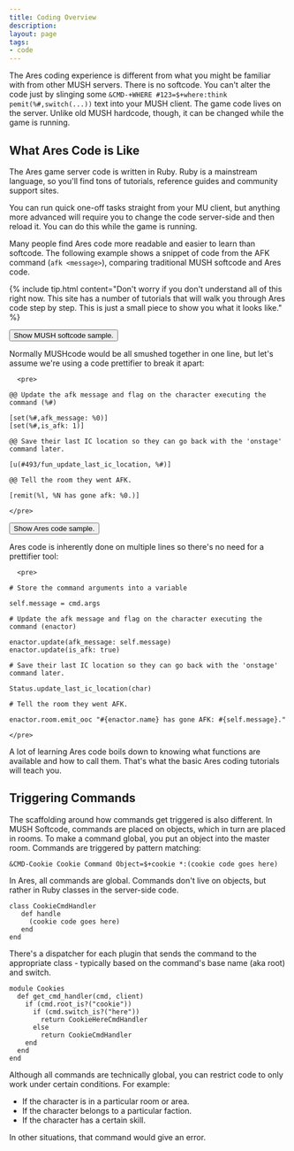 ```yaml
---
title: Coding Overview
description:
layout: page
tags: 
- code
---
```


The Ares coding experience is different from what you might be familiar with from other MUSH servers.  There is no softcode.  You can't alter the code just by slinging some `&CMD-+WHERE #123=$+where:think pemit(%#,switch(...))` text into your MUSH client.  The game code lives on the server.  Unlike old MUSH hardcode, though, it can be changed while the game is running. 

## What Ares Code is Like

The Ares game server code is written in Ruby.  Ruby is a mainstream language, so you'll find tons of tutorials, reference guides and community support sites.

You can run quick one-off tasks straight from your MU client, but anything more advanced will require you to change the code server-side and then reload it.  You can do this while the game is running.

Many people find Ares code more readable and easier to learn than softcode.  The following example shows a snippet of code from the AFK command (`afk <message>`), comparing traditional MUSH softcode and Ares code.

{% include tip.html content="Don't worry if you don't understand all of this right now.  This site has a number of tutorials that will walk you through Ares code step by step.  This is just a small piece to show you what it looks like." %}


  <button class="btn btn-primary" type="button" data-toggle="collapse" data-target="#collapseMUEx" aria-expanded="false" aria-controls="collapseExample">
    Show MUSH softcode sample.
  </button>

<div class="collapse" id="collapseMUEx">
  <div class="card card-block">

Normally MUSHcode would be all smushed together in one line, but let's assume we're using a code prettifier to break it apart:

      <pre>

    @@ Update the afk message and flag on the character executing the command (%#)
    
    [set(%#,afk_message: %0)]
    [set(%#,is_afk: 1)]
    
    @@ Save their last IC location so they can go back with the 'onstage' command later.

    [u(#493/fun_update_last_ic_location, %#)]
    
    @@ Tell the room they went AFK. 
    
    [remit(%l, %N has gone afk: %0.)]
    
    </pre>
  </div>
</div>

  <button class="btn btn-primary" type="button" data-toggle="collapse" data-target="#collapseExample" aria-expanded="false" aria-controls="collapseExample">
    Show Ares code sample.
  </button>

<div class="collapse" id="collapseExample">
  <div class="card card-block">

Ares code is inherently done on multiple lines so there's no need for a prettifier tool:

      <pre>
 
    # Store the command arguments into a variable

    self.message = cmd.args
    
    # Update the afk message and flag on the character executing the command (enactor)

    enactor.update(afk_message: self.message)
    enactor.update(is_afk: true)
    
    # Save their last IC location so they can go back with the 'onstage' command later.

    Status.update_last_ic_location(char)
    
    # Tell the room they went AFK.  
    
    enactor.room.emit_ooc "#{enactor.name} has gone AFK: #{self.message}."

    </pre>
  </div>
</div>

A lot of learning Ares code boils down to knowing what functions are available and how to call them.  That's what the basic Ares coding tutorials will teach you.

## Triggering Commands

The scaffolding around how commands get triggered is also different.  In MUSH Softcode, commands are placed on objects, which in turn are placed in rooms.  To make a command global, you put an object into the master room.  Commands are triggered by pattern matching:

    &CMD-Cookie Cookie Command Object=$+cookie *:(cookie code goes here)

In Ares, all commands are global. Commands don't live on objects, but rather in Ruby classes in the server-side code.

    class CookieCmdHandler
       def handle
         (cookie code goes here)
       end
    end

There's a dispatcher for each plugin that sends the command to the appropriate class - typically based on the command's base name (aka root) and switch.

    module Cookies
      def get_cmd_handler(cmd, client)
        if (cmd.root_is?("cookie"))
          if (cmd.switch_is?("here"))
            return CookieHereCmdHandler
          else
            return CookieCmdHandler
        end
      end
    end

Although all commands are technically global, you can restrict code to only work under certain conditions.  For example:

* If the character is in a particular room or area.
* If the character belongs to a particular faction.
* If the character has a certain skill.

In other situations, that command would give an error.